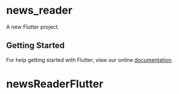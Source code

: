 # news_reader

A new Flutter project.

## Getting Started

For help getting started with Flutter, view our online
[documentation](https://flutter.io/).
# newsReaderFlutter
